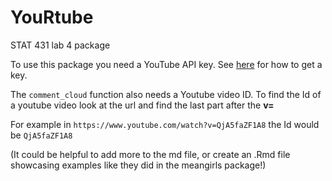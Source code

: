 # YouRtube
STAT 431 lab 4 package


To use this package you need a YouTube API key. See [here](https://developers.google.com/youtube/v3/getting-started) for how to get a key.

The `comment_cloud` function also needs a Youtube video ID. To find the Id of a youtube video look at the url and find the last part after the **v=**

For example in `https://www.youtube.com/watch?v=QjA5faZF1A8` the Id would be `QjA5faZF1A8`


(It could be helpful to add more to the md file, or create an .Rmd file showcasing examples like they did in the meangirls package!) 
